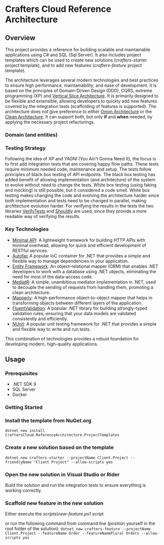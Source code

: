 # Crafters Cloud Reference Architecture

## Overview

This project provides a reference for building scalable and maintainable applications using C# and SQL (Sql Server). It
also includes project templates which can be used to create new solutions (_crafters-starter_ project template), and to
add new features (_crafters-feature_ project template).

The architecture leverages several modern technologies and best practices to ensure high performance, maintainability,
and ease of development.
It is based on the principles of Domain-Driven Design (DDD), CQRS, extreme programming (XP)
and [Vertical Slice Architecture](https://www.jimmybogard.com/vertical-slice-architecture/).
It is primarily designed to be flexible and extensible, allowing developers to quickly add new features covered by the
integration tests (scaffolding of features is supported).
The architecture does not give preference to
either [Onion Architecture](https://medium.com/@alessandro.traversi/understanding-onion-architecture-an-example-folder-structure-9c62208cc97d)
or the [Clean Architecture](https://celepbeyza.medium.com/introduction-to-clean-architecture-acf25ffe0310).
It can support both, but only **if** and **when** needed, by applying the necessary project refactorings.

### Domain (and entities)

### Testing Strategy

Following the idea of XP and YAGNI (You Ain't Gonna Need It), the focus is to first add integration tests that are
covering happy flow paths. These tests require minimum needed code, maintenance and setup.
The tests follow principles of black box testing of API endpoints. The black box testing has added benefit of allowing
implementation (and architecture) of the system to evolve without need to change the tests.
White box testing (using faking and mocking) is still possible, but it considered a code smell. White box testing makes
changing the code and evolving the architecture harder since both implementation and tests need to be changed in
parallel, making architecture evolution harder.
For verifying the results in the tests the two libraries [VerifyTests](https://github.com/VerifyTests/Verify)
and [Shouldly](https://docs.shouldly.org/) are used, since they provide a more readable way of verifying the
results.

### Key Technologies

- [Minimal API](https://learn.microsoft.com/en-us/aspnet/core/fundamentals/minimal-apis/overview?view=aspnetcore-9.0): A
  lightweight framework for building HTTP APIs with minimal overhead, allowing for quick and efficient development of
  RESTful services.
- [Autofac](https://autofac.org/) A popular IoC container for .NET that provides a simple and flexible way to manage
  dependencies in your application.
- [Entity Framework](https://learn.microsoft.com/en-us/ef/core/): An object-relational mapper (ORM) that enables .NET
  developers to work with a database using .NET objects, eliminating the need for most of the data-access code.
- [MediatR](https://github.com/jbogard/MediatR): A simple, unambitious mediator implementation in .NET, used to decouple
  the sending of requests from handling them, promoting a clean architecture.
- [Mapperly](https://mapperly.riok.app): A high-performance object-to-object mapper that helps in transforming objects
  between different layers of the application.
- [FluentValidation](https://docs.fluentvalidation.net/en/latest/): A popular .NET library for building strongly-typed
  validation rules, ensuring that your data models are validated consistently and efficiently.
- [NUnit](https://nunit.org/): A popular unit testing framework for .NET that provides a simple and flexible way to
  write and run tests.

This combination of technologies provides a robust foundation for developing modern, high-quality applications.

## Usage

### Prerequisites

- .NET SDK 9
- SQL Server
- Docker

### Getting Started

### Install the template from NuGet.org

``dotnet new install CraftersCloud.ReferenceArchitecture.ProjectTemplates``

### Create a new solution based on the template

``dotnet new crafters-starter --projectName Client.Project --friendlyName "Client Project" --allow-scripts yes``

### Open the new solution in Visual Studio or Rider

Build the solution and run the integration tests to ensure everything is working correctly.

### Scaffold new feature in the new solution

Either execute the _scripts\new-feature.ps1_ script

or run the following command from command line (position yourself in the root folder of the solution):
``dotnet new crafters-feature --projectName Client.Project --featureName Order --featureNamePlural Orders --allow-scripts yes``
